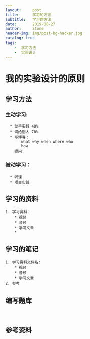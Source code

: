 ```yaml
---
layout:     post
title:      学习的方法
subtitle:   学习的方法
date:       2019-08-27
author:     Stone
header-img: img/post-bg-hacker.jpg
catalog: true
tags:
    -  学习方法
    -  实验设计
---
```


# 我的实验设计的原则

## 学习方法

### 主动学习:
	  * 动手实践 40%
	  * 讲给别人 70%
	  * 写博客：
	       what why when where who
	       how
	    提问:

### 被动学习：

	  * 听课	      
	  * 项目实践

## 学习的资料
	1. 学习资料:
		* 视频
		* 音频
		* 学习文章
		* 


## 学习的笔记

	1. 学习资料文件名:
		* 视频
		* 音频
		* 学习文章
	2. 参考

## 编写题库




​         
## 参考资料

